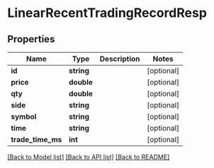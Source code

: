 # LinearRecentTradingRecordResp

## Properties
Name | Type | Description | Notes
------------ | ------------- | ------------- | -------------
**id** | **string** |  | [optional] 
**price** | **double** |  | [optional] 
**qty** | **double** |  | [optional] 
**side** | **string** |  | [optional] 
**symbol** | **string** |  | [optional] 
**time** | **string** |  | [optional] 
**trade_time_ms** | **int** |  | [optional] 

[[Back to Model list]](../README.md#documentation-for-models) [[Back to API list]](../README.md#documentation-for-api-endpoints) [[Back to README]](../README.md)


